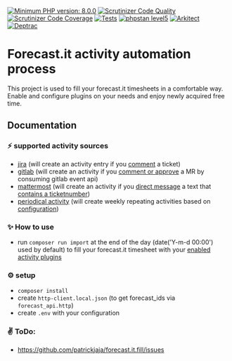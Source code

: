 [![Minimum PHP version: 8.0.0](https://img.shields.io/badge/php-8.0%2B-blue.svg)](https://github.com/patrickjaja/forecast.it.fill)
[![Scrutinizer Code Quality](https://scrutinizer-ci.com/g/patrickjaja/forecast.it.fill/badges/quality-score.png?b=master)](https://scrutinizer-ci.com/g/patrickjaja/forecast.it.fill?branch=master)
[![Scrutinizer Code Coverage](https://scrutinizer-ci.com/g/patrickjaja/forecast.it.fill/badges/coverage.png?b=master)](https://scrutinizer-ci.com/g/patrickjaja/forecast.it.fill?branch=master)
[![Tests](https://github.com/patrickjaja/forecast.it.fill/actions/workflows/phptests.yml/badge.svg)](https://github.com/patrickjaja/forecast.it.fill/actions/workflows/phptests.yml)
[![phpstan level5](https://github.com/patrickjaja/forecast.it.fill/actions/workflows/phpstan.yml/badge.svg)](https://github.com/patrickjaja/forecast.it.fill/actions/workflows/phpstan.yml)
[![Arkitect](https://github.com/patrickjaja/forecast.it.fill/actions/workflows/phparkitect.yml/badge.svg)](https://github.com/patrickjaja/forecast.it.fill/actions/workflows/phparkitect.yml)
[![Deptrac](https://github.com/patrickjaja/forecast.it.fill/actions/workflows/phpdeptrac.yml/badge.svg)](https://github.com/patrickjaja/forecast.it.fill/actions/workflows/phpdeptrac.yml)

Forecast.it activity automation process
==========================

This project is used to fill your forecast.it timesheets in a comfortable way.
Enable and configure plugins on your needs and enjoy newly acquired free time.

## Documentation

### ⚡ supported activity sources
 - [jira](src/ForecastAutomation/JiraClient/Shared/Plugin/JiraActivityPlugin.php)
   (will create an activity entry if you [comment](src/ForecastAutomation/JiraClient/Business/JiraCollector.php#L41) a ticket)
 - [gitlab](src/ForecastAutomation/GitlabClient/Shared/Plugin/GitlabActivityPlugin.php)
   (will create an activity if you [comment or approve](src/ForecastAutomation/GitlabClient/Shared/Plugin/GitlabActivityPlugin.php#L25) a MR by consuming gitlab event api)
 - [mattermost](src/ForecastAutomation/MattermostClient/Shared/Plugin/MattermostActivityPlugin.php)
   (will create an activity if you [direct message](src/ForecastAutomation/MattermostClient/Business/MattermostApi.php#L112) a text that [contains a ticketnumber](src/ForecastAutomation/MattermostClient/Shared/Plugin/MattermostActivityPlugin.php#L53))
 - [periodical activity](src/ForecastAutomation/PeriodicalActivityDataImport/Shared/Plugin/PeriodicalActivityDataImportConsoleCommandPlugin.php)
   (will create weekly repeating activities based on [configuration](.env.dist#L29))
### ✨ How to use
 - run `composer run import` at the end of the day (date('Y-m-d 00:00') used by default) to fill your forecast.it timesheet with your [enabled activity plugins](src/ForecastAutomation/Activity/ActivityDependencyProvider.php)

### ⚙️ setup
 - `composer install`
 - create `http-client.local.json` (to get forecast_ids via `forecast_api.http`)
 - create `.env` with your configuration

### ✌️ ToDo:
- https://github.com/patrickjaja/forecast.it.fill/issues

